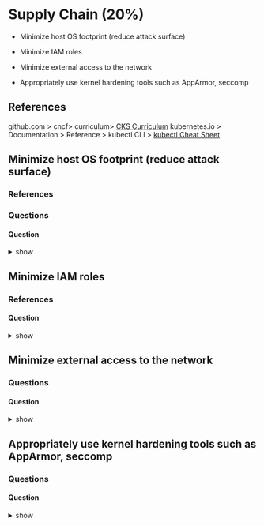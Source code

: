 # Supply Chain (20%)

* Minimize host OS footprint (reduce attack surface)

* Minimize IAM roles

* Minimize external access to the network

* Appropriately use kernel hardening tools such as AppArmor, seccomp

## References
github.com > cncf> curriculum> [CKS Curriculum](https://github.com/cncf/curriculum/blob/master/CKS_Curriculum_%20v1.23.pdf)
kubernetes.io > Documentation > Reference > kubectl CLI > [kubectl Cheat Sheet](https://kubernetes.io/docs/reference/kubectl/cheatsheet/)

## Minimize host OS footprint (reduce attack surface)
### References
### Questions
#### Question
<details><summary>show</summary>
<p>

```YAML
---
apiVersion: 
kind: 
metadata:
  name: 
spec:
  
```

</p>
</details>


## Minimize IAM roles
### References
#### Question

<details><summary>show</summary>
<p>

```
Answer
```

</p>
</details>

## Minimize external access to the network
### Questions
#### Question

<details><summary>show</summary>
<p>

```bash

```

</p>
</details>

## Appropriately use kernel hardening tools such as AppArmor, seccomp
### Questions
#### Question

<details><summary>show</summary>
<p>

```bash

```

</p>
</details>

